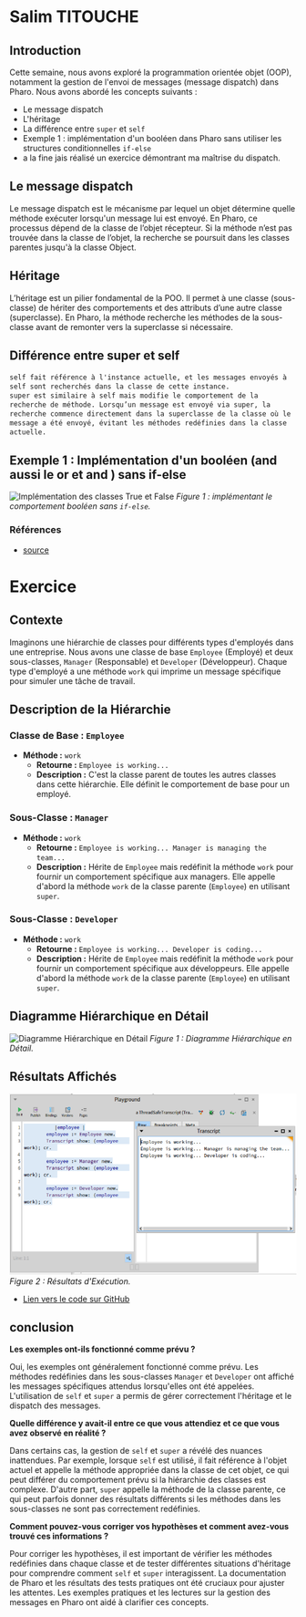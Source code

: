 # Salim TITOUCHE

## Introduction

Cette semaine, nous avons exploré la programmation orientée objet (OOP), notamment la gestion de l'envoi de messages (message dispatch) dans Pharo. Nous avons abordé les concepts suivants :

- Le message dispatch
- L'héritage
- La différence entre `super` et `self`
- Exemple 1 : implémentation d'un booléen dans Pharo sans utiliser les structures conditionnelles `if-else`
- a la fine jais réalisé un exercice démontrant ma maîtrise du dispatch.

## Le message dispatch

Le message dispatch est le mécanisme par lequel un objet détermine quelle méthode exécuter lorsqu'un message lui est envoyé. En Pharo, ce processus dépend de la classe de l’objet récepteur. Si la méthode n’est pas trouvée dans la classe de l’objet, la recherche se poursuit dans les classes parentes jusqu'à la classe Object.

## Héritage

L’héritage est un pilier fondamental de la POO. Il permet à une classe (sous-classe) de hériter des comportements et des attributs d’une autre classe (superclasse). En Pharo, la méthode recherche les méthodes de la sous-classe avant de remonter vers la superclasse si nécessaire.

## Différence entre super et self

    self fait référence à l'instance actuelle, et les messages envoyés à self sont recherchés dans la classe de cette instance.
    super est similaire à self mais modifie le comportement de la recherche de méthode. Lorsqu’un message est envoyé via super, la recherche commence directement dans la superclasse de la classe où le message a été envoyé, évitant les méthodes redéfinies dans la classe actuelle.

## Exemple 1 : Implémentation d'un booléen (and aussi le or et and ) sans if-else
![Implémentation des classes True et False](https://github.com/mrdedede/Miage23/blob/413741d7d37189cf2de60a2870ad67c6bf38e347/Groups/G09/image-week-2/boolen.PNG)
_Figure 1 :  implémentant le comportement booléen sans `if-else`._
### Références

- [source](https://youtu.be/6-xJbCPLSng?list=PL2okA_2qDJ-kCHVcNXdO5wsUZJCY31zwf&t=445)



# Exercice 

## Contexte

Imaginons une hiérarchie de classes pour différents types d'employés dans une entreprise. Nous avons une classe de base `Employee` (Employé) et deux sous-classes, `Manager` (Responsable) et `Developer` (Développeur). Chaque type d'employé a une méthode `work` qui imprime un message spécifique pour simuler une tâche de travail.

## Description de la Hiérarchie

### Classe de Base : `Employee`
- **Méthode :** `work`
  - **Retourne :** `Employee is working...`
  - **Description :** C'est la classe parent de toutes les autres classes dans cette hiérarchie. Elle définit le comportement de base pour un employé.

### Sous-Classe : `Manager`
- **Méthode :** `work`
  - **Retourne :** `Employee is working... Manager is managing the team...`
  - **Description :** Hérite de `Employee` mais redéfinit la méthode `work` pour fournir un comportement spécifique aux managers. Elle appelle d'abord la méthode `work` de la classe parente (`Employee`) en utilisant `super`.

### Sous-Classe : `Developer`
- **Méthode :** `work`
  - **Retourne :** `Employee is working... Developer is coding...`
  - **Description :** Hérite de `Employee` mais redéfinit la méthode `work` pour fournir un comportement spécifique aux développeurs. Elle appelle d'abord la méthode `work` de la classe parente (`Employee`) en utilisant `super`.

## Diagramme Hiérarchique en Détail

![Diagramme Hiérarchique en Détail]([image-week-2/Diagramme.png](https://github.com/mrdedede/Miage23/blob/6aa1a3cd6511d999fe3e11b8122b8b742b5dff15/Groups/G09/image-week-2/Diagramme.PNG))
_Figure 1 : Diagramme Hiérarchique en Détail._

## Résultats Affichés

![Résultats d'Exécution](image-week-2/resultat.png)
_Figure 2 : Résultats d'Exécution._

- [Lien vers le code sur GitHub](https://github.com/salim2607/MyCounter/tree/master/src/weeak-02)

## conclusion 


**Les exemples ont-ils fonctionné comme prévu ?**

Oui, les exemples ont généralement fonctionné comme prévu. Les méthodes redéfinies dans les sous-classes `Manager` et `Developer` ont affiché les messages spécifiques attendus lorsqu'elles ont été appelées. L'utilisation de `self` et `super` a permis de gérer correctement l'héritage et le dispatch des messages.

**Quelle différence y avait-il entre ce que vous attendiez et ce que vous avez observé en réalité ?**

Dans certains cas, la gestion de `self` et `super` a révélé des nuances inattendues. Par exemple, lorsque `self` est utilisé, il fait référence à l'objet actuel et appelle la méthode appropriée dans la classe de cet objet, ce qui peut différer du comportement prévu si la hiérarchie des classes est complexe. D'autre part, `super` appelle la méthode de la classe parente, ce qui peut parfois donner des résultats différents si les méthodes dans les sous-classes ne sont pas correctement redéfinies.

**Comment pouvez-vous corriger vos hypothèses et comment avez-vous trouvé ces informations ?**

Pour corriger les hypothèses, il est important de vérifier les méthodes redéfinies dans chaque classe et de tester différentes situations d'héritage pour comprendre comment `self` et `super` interagissent. La documentation de Pharo et les résultats des tests pratiques ont été cruciaux pour ajuster les attentes. Les exemples pratiques et les lectures sur la gestion des messages en Pharo ont aidé à clarifier ces concepts.

